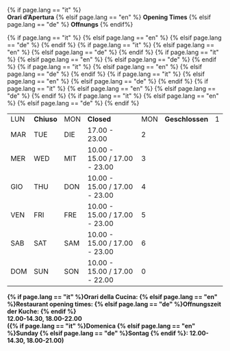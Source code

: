 {% if page.lang == "it" %}    
**Orari d’Apertura**
{% elsif page.lang == "en" %}
**Opening Times**
{% elsif page.lang == "de" %}
**Offnungs**
{% endif%}

<table id="opening_times" class="table">
	<tr>
		{% if page.lang == "it" %} 
			<td>LUN </td> 
			<td><strong>Chiuso</strong></td>
		{% elsif page.lang == "en" %} 
			<td>MON </td> 
			<td><strong>Closed</strong></td>
		{% elsif page.lang == "de" %} 
			<td>MON </td> 
			<td><strong>Geschlossen</strong></td>
		{% endif %}
		<td class="day">1</td>
	</tr>
	<tr>
		{% if page.lang == "it" %} <td>MAR   </td>{% elsif page.lang == "en" %} <td>TUE </td> {% elsif page.lang == "de" %} <td>DIE </td> {% endif %}
		<td> 17.00 - 23.00 </td>
		<td class="day">2</td>
	</tr>
	<tr>
		{% if page.lang == "it" %} <td>MER   </td>{% elsif page.lang == "en" %} <td>WED </td> {% elsif page.lang == "de" %} <td>MIT </td> {% endif %}
		<td>10.00 - 15.00 / 17.00 - 23.00</td>
		<td class="day">3</td>
	</tr>
	<tr>
		{% if page.lang == "it" %} <td>GIO   </td>{% elsif page.lang == "en" %} <td>THU </td> {% elsif page.lang == "de" %} <td>DON </td> {% endif %}
		<td>10.00 - 15.00 / 17.00 - 23.00</td>
		<td class="day">4</td>
	</tr>
	<tr>
		{% if page.lang == "it" %} <td>VEN   </td>{% elsif page.lang == "en" %} <td>FRI </td> {% elsif page.lang == "de" %} <td>FRE </td> {% endif %}
		<td>10.00 - 15.00 / 17.00 - 23.00</td>
		<td class="day">5</td>
	</tr>
	<tr>
		{% if page.lang == "it" %} <td>SAB   </td>{% elsif page.lang == "en" %} <td>SAT </td> {% elsif page.lang == "de" %} <td>SAM </td> {% endif %}
		<td>10.00 - 15.00 / 17.00 - 23.00</td>
		<td class="day">6</td>
	</tr>
	<tr>
		{% if page.lang == "it" %} <td>DOM   </td>{% elsif page.lang == "en" %} <td>SUN </td> {% elsif page.lang == "de" %} <td>SON </td> {% endif %}
		<td>10.00 - 15.00 / 17.00 - 22.00</td>
		<td class="day">0</td>
	</tr>
</table>

<div style="display:block">
<strong>
{% if page.lang == "it" %}Orari della Cucina:
{% elsif page.lang == "en" %}Restaurant opening times:
{% elsif page.lang == "de" %}Offnungszeit der Kuche:
{% endif %}

<br>
12.00-14.30, 18.00-22.00
<br>
({% if page.lang == "it" %}Domenica
{% elsif page.lang == "en" %}Sunday
{% elsif page.lang == "de" %}Sontag
{% endif %}: 12.00-14.30, 18.00-21.00)  
</div> 
<br>
</strong>
